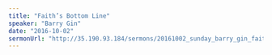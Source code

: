 ```yaml
---
title: "Faith’s Bottom Line"
speaker: "Barry Gin"
date: "2016-10-02"
sermonUrl: "http://35.190.93.184/sermons/20161002_sunday_barry_gin_faith's_bottom_line.mp3"
---
```

